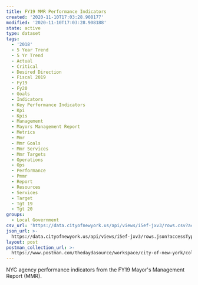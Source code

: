 ```yaml
---
title: FY19 MMR Performance Indicators
created: '2020-11-10T17:03:28.908177'
modified: '2020-11-10T17:03:28.908188'
state: active
type: dataset
tags:
  - '2018'
  - 5 Year Trend
  - 5 Yr Trend
  - Actual
  - Critical
  - Desired Direction
  - Fiscal 2019
  - Fy19
  - Fy20
  - Goals
  - Indicators
  - Key Performance Indicators
  - Kpi
  - Kpis
  - Management
  - Mayors Management Report
  - Metrics
  - Mmr
  - Mmr Goals
  - Mmr Services
  - Mmr Targets
  - Operations
  - Ops
  - Performance
  - Pmmr
  - Report
  - Resources
  - Services
  - Target
  - Tgt 19
  - Tgt 20
groups:
  - Local Government
csv_url: 'https://data.cityofnewyork.us/api/views/i5ef-jxv3/rows.csv?accessType=DOWNLOAD'
json_url: >-
  https://data.cityofnewyork.us/api/views/i5ef-jxv3/rows.json?accessType=DOWNLOAD
layout: post
postman_collection_url: >-
  https://www.postman.com/thedaydasource/workspace/city-of-new-york/collection/15909983-68ddd6c9-316a-430b-a6e9-9046d7592d76
---
```

NYC agency performance indicators from the FY19 Mayor's Management Report (MMR).
